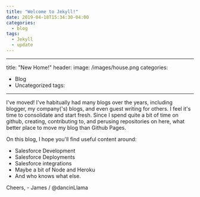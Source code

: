 ```yaml
---
title: "Welcome to Jekyll!"
date: 2019-04-18T15:34:30-04:00
categories:
  - blog
tags:
  - Jekyll
  - update
---
```


---
title: "New Home!"
header:
  image: /images/house.png
categories:
  - Blog
  - Uncategorized
tags:
---

I've moved! I've habitually had many blogs over the years, including blogger, my company('s) blogs, and even guest writing for others.   I feel it's time to consolidate and start fresh.  Since I spend quite a bit of time on github, creating, contributing to, and perusing repositories on here, what better place to move my blog than Github Pages.

On this blog, I hope you'll find useful content around:
- Salesforce Development
- Salesforce Deployments
- Salesforce integrations
- Maybe a bit of Node and Heroku
- And who knows what else.


Cheers, - James / @dancinLlama
